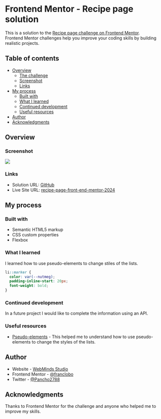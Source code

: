 # Frontend Mentor - Recipe page solution

This is a solution to the [Recipe page challenge on Frontend Mentor](https://www.frontendmentor.io/challenges/recipe-page-KiTsR8QQKm). Frontend Mentor challenges help you improve your coding skills by building realistic projects. 

## Table of contents

- [Overview](#overview)
  - [The challenge](#the-challenge)
  - [Screenshot](#screenshot)
  - [Links](#links)
- [My process](#my-process)
  - [Built with](#built-with)
  - [What I learned](#what-i-learned)
  - [Continued development](#continued-development)
  - [Useful resources](#useful-resources)
- [Author](#author)
- [Acknowledgments](#acknowledgments)

## Overview

### Screenshot

![](./screenshot.jpg)

### Links

- Solution URL: [GitHub](https://github.com/franclobo/recipe-page)
- Live Site URL: [recipe-page-front-end-mentor-2024](https://recipe-page-front-end-mentor-2024.netlify.app/)

## My process

### Built with

- Semantic HTML5 markup
- CSS custom properties
- Flexbox

### What I learned

I learned how to use pseudo-elements to change stiles of the lists.

```css
li::marker {
  color: var(--nutmeg);
  padding-inline-start: 20px;
  font-weight: bold;
}
```

### Continued development

In a future project I would like to complete the information using an API.

### Useful resources

- [Pseudo-elements](https://developer.mozilla.org/en-US/docs/Web/CSS/::marker) - This helped me to understand how to use pseudo-elements to change the styles of the lists.

## Author

- Website - [WebMinds Studio](https://www.webmindsstudio.com/)
- Frontend Mentor - [@franclobo](https://www.frontendmentor.io/profile/franclobo)
- Twitter - [@Pancho2788](https://twitter.com/Pancho2788)

## Acknowledgments

Thanks to Frontend Mentor for the challenge and anyone who helped me to improve my skills.

